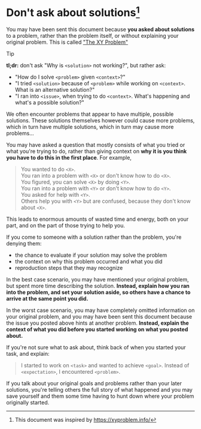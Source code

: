 # Don't ask about solutions[^1]

You may have been sent this document because **you asked about solutions** to a problem, rather than the problem itself, or without explaining your original problem.
This is called ["The XY Problem"](https://en.wikipedia.org/wiki/XY_problem)

> [!TIP]
> **tl;dr:** don't ask "Why is `<solution>` not working?", but rather ask:
> - "How do I solve `<problem>` given `<context>`?"
> - "I tried `<solution>` because of `<problem>` while working on `<context>`. What is an alternative solution?"
> - "I ran into `<issue>`, when trying to do `<context>`. What's happening and what's a possible solution?"

We often encounter problems that appear to have multiple, possible solutions. These
solutions themselves however could cause more problems, which in turn have multiple
solutions, which in turn may cause more problems...

You may have asked a question that mostly consists
of what you tried or what you're trying to do, rather than giving context on **why
it is you think you have to do this in the first place**. For example,

> You wanted to do `<X>`.<br/>
> You ran into a problem with `<X>` or don't know how to do `<X>`.<br/>
> You figured, you can solve `<X>` by doing `<Y>`.<br/>
> You ran into a problem with `<Y>` or don't know how to do `<Y>`.<br/>
> You asked for help with `<Y>`.<br/>
> Others help you with `<Y>` but are confused, because they don't know about `<X>`.

This leads to enormous amounts of wasted time and energy, both on your part, and
on the part of those trying to help you.

If you come to someone with a solution rather than the problem, you're denying them:
- the chance to evaluate if your solution may solve the problem
- the context on why this problem occurred and what you did
- reproduction steps that they may recognize

In the best case scenario, you may have mentioned your original problem, but spent
more time describing the solution. **Instead, explain how you ran into the problem,
and set your solution aside, so others have a chance to arrive at the same point
you did.**

In the worst case scenario, you may have completely omitted information on your
original problem, and you may have been sent this document because the issue you
posted above hints at another problem. **Instead, explain the context of what you
did before you started working on what you posted about.**

If you're not sure what to ask about, think back of when you started your task, and
explain:
> I started to work on `<task>` and wanted to achieve `<goal>`.
> Instead of `<expectation>`, I encountered `<problem>`.

If you talk about your original goals and problems rather than your later solutions,
you're telling others the full story of what happened and you may save yourself and
them some time having to hunt down where your problem originally started.

[^1]: This document was inspired by https://xyproblem.info/
